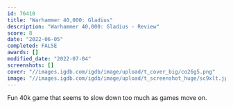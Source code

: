 ```yaml
---
id: 76410
title: "Warhammer 40,000: Gladius"
description: "Warhammer 40,000: Gladius - Review"
score: 8
date: "2022-06-05"
completed: FALSE
awards: []
modified_date: "2022-07-04"
screenshots: []
cover: "//images.igdb.com/igdb/image/upload/t_cover_big/co26g5.png"
image: "//images.igdb.com/igdb/image/upload/t_screenshot_huge/sc9xlt.jpg"
---
```

Fun 40k game that seems to slow down too much as games move on.